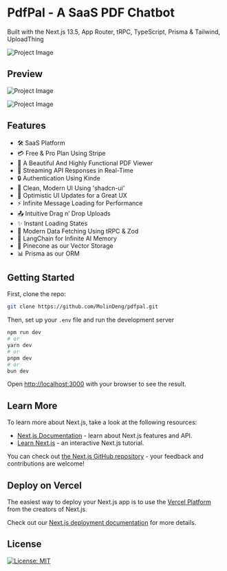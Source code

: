 # PdfPal - A SaaS PDF Chatbot

Built with the Next.js 13.5, App Router, tRPC, TypeScript, Prisma & Tailwind, UploadThing

![Project Image](https://github.com/MolinDeng/pdfpal/blob/main/public/thumbnail.png)

## Preview

![Project Image](https://github.com/MolinDeng/pdfpal/blob/main/public/dashboard-preview.jpg)

![Project Image](https://github.com/MolinDeng/pdfpal/blob/main/public/file-upload-preview.jpg)

## Features

- 🛠️ SaaS Platform
- 💳 Free & Pro Plan Using Stripe
- 📄 A Beautiful And Highly Functional PDF Viewer
- 🔄 Streaming API Responses in Real-Time
- 🔒 Authentication Using Kinde
- 🎨 Clean, Modern UI Using 'shadcn-ui'
- 🚀 Optimistic UI Updates for a Great UX
- ⚡ Infinite Message Loading for Performance
- 📤 Intuitive Drag n’ Drop Uploads
- ✨ Instant Loading States
- 🔧 Modern Data Fetching Using tRPC & Zod
- 🧠 LangChain for Infinite AI Memory
- 🌲 Pinecone as our Vector Storage
- 📊 Prisma as our ORM

## Getting Started

First, clone the repo:

```bash
git clone https://github.com/MolinDeng/pdfpal.git
```

Then, set up your `.env` file and run the development server

```bash
npm run dev
# or
yarn dev
# or
pnpm dev
# or
bun dev
```

Open [http://localhost:3000](http://localhost:3000) with your browser to see the result.

## Learn More

To learn more about Next.js, take a look at the following resources:

- [Next.js Documentation](https://nextjs.org/docs) - learn about Next.js features and API.
- [Learn Next.js](https://nextjs.org/learn) - an interactive Next.js tutorial.

You can check out [the Next.js GitHub repository](https://github.com/vercel/next.js/) - your feedback and contributions are welcome!

## Deploy on Vercel

The easiest way to deploy your Next.js app is to use the [Vercel Platform](https://vercel.com/new?utm_medium=default-template&filter=next.js&utm_source=create-next-app&utm_campaign=create-next-app-readme) from the creators of Next.js.

Check out our [Next.js deployment documentation](https://nextjs.org/docs/deployment) for more details.

## License

[![License: MIT](https://img.shields.io/badge/License-MIT-yellow.svg)](https://opensource.org/licenses/MIT)
